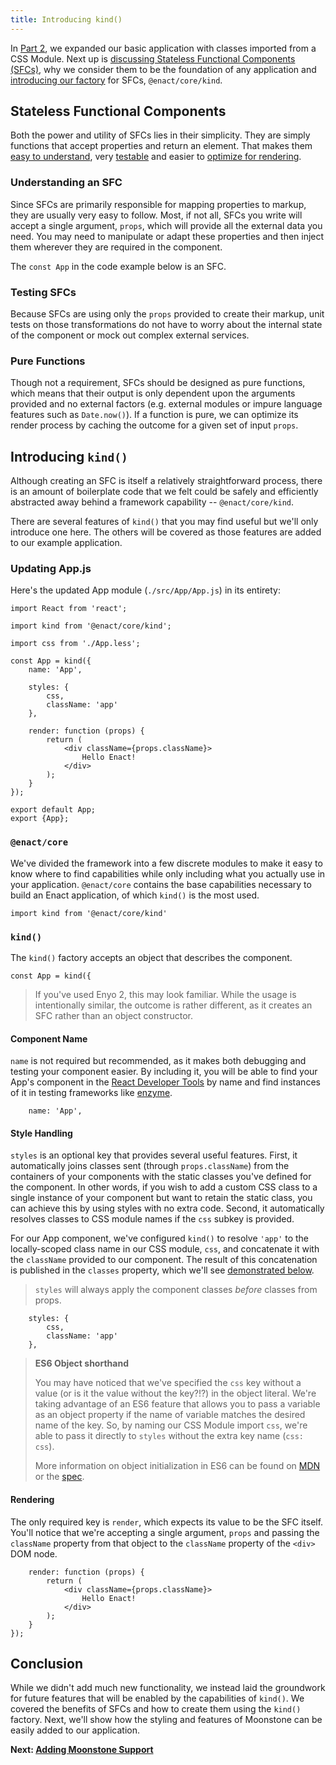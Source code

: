 ```yaml
---
title: Introducing kind()
---
```


In [Part 2](../adding-css/), we expanded our basic application with classes imported from a CSS Module.  Next up is
[discussing Stateless Functional Components (SFCs)](#stateless-functional-components), why we consider them to be the
foundation of any application and [introducing our factory](#introducing-kind) for SFCs, `@enact/core/kind`.

## Stateless Functional Components

Both the power and utility of SFCs lies in their simplicity. They are simply functions that accept
properties and return an element. That makes them [easy to understand](#understanding-an-sfc), very
[testable](#testing-sfcs) and easier to [optimize for rendering](#pure-functions).

### Understanding an SFC

Since SFCs are primarily responsible for mapping properties to markup, they are usually very easy to
follow. Most, if not all, SFCs you write will accept a single argument, `props`, which will provide
all the external data you need. You may need to manipulate or adapt these properties and then inject
them wherever they are required in the component.

The `const App` in the code example below is an SFC.

### Testing SFCs

Because SFCs are using only the `props` provided to create their markup, unit
tests on those transformations do not have to worry about the internal state of the component or mock
out complex external services.

### Pure Functions

Though not a requirement, SFCs should be designed as pure functions, which means that their output is only dependent upon the arguments provided and no external factors (e.g. external
modules or impure language features such as `Date.now()`). If a function is pure, we can optimize
its render process by caching the outcome for a given set of input `props`.

## Introducing `kind()`

Although creating an SFC is itself a relatively straightforward process, there is an amount of
boilerplate code that we felt could be safely and efficiently abstracted away behind a framework
capability -- `@enact/core/kind`.

There are several features of `kind()` that you may find useful but we'll only introduce one here.
The others will be covered as those features are added to our example application.

### Updating App.js

Here's the updated App module (`./src/App/App.js`) in its entirety:

	import React from 'react';
	
	import kind from '@enact/core/kind';
	
	import css from './App.less';
	
	const App = kind({
		name: 'App',
	
		styles: {
			css,
			className: 'app'
		},
	
		render: function (props) {
			return (
				<div className={props.className}>
					Hello Enact!
				</div>
			);
		}
	});
	
	export default App;
	export {App};

### `@enact/core`

We've divided the framework into a few discrete modules to make it easy to know where to find
capabilities while only including what you actually use in your application. `@enact/core` contains
the base capabilities necessary to build an Enact application, of which `kind()` is the most used.

	import kind from '@enact/core/kind'

### `kind()`

The `kind()` factory accepts an object that describes the component. 

	const App = kind({

> If you've used Enyo 2, this may look familiar. While the usage is intentionally similar, the
> outcome is rather different, as it creates an SFC rather than an object constructor.

#### Component Name

`name` is not required but recommended, as it makes both debugging and testing your component easier.
By including it, you will be able to find your App's component in the [React Developer Tools](https://facebook.github.io/react/blog/2015/09/02/new-react-developer-tools.html)
by name and find instances of it in testing frameworks like [enzyme](https://github.com/airbnb/enzyme).

		name: 'App',

#### Style Handling

`styles` is an optional key that provides several useful features. First, it automatically joins
classes sent (through `props.className`) from the containers of your components with the static classes you've defined for the
component. In other words, if you wish to add a custom CSS class to a single instance of your
component but want to retain the static class, you can achieve this by using styles with no extra
code. Second, it automatically resolves classes to CSS module names if the `css` subkey is provided.

For our App component, we've configured `kind()` to resolve `'app'` to the locally-scoped class name
in our CSS module, `css`, and concatenate it with the `className` provided to our component. The
result of this concatenation is published in the `classes` property, which we'll see [demonstrated
below](#rendering).

> `styles` will always apply the component classes *before* classes from props.

		styles: {
			css,
			className: 'app'
		},

> **ES6 Object shorthand**
>
> You may have noticed that we've specified the `css` key without a value (or is it the value
> without the key?!?) in the object literal. We're taking advantage of an ES6 feature that allows
> you to pass a variable as an object property if the name of variable matches the desired name of
> the key. So, by naming our CSS Module import `css`, we're able to pass it directly to `styles`
> without the extra key name (`css: css`).
>
> More information on object initialization in ES6 can be found on [MDN](https://developer.mozilla.org/en-US/docs/Web/JavaScript/Reference/Operators/Object_initializer#New_notations_in_ECMAScript_2015)
> or the [spec](http://www.ecma-international.org/ecma-262/6.0/#sec-object-initializer).

#### Rendering

The only required key is `render`, which expects its value to be the SFC itself. You'll notice that
we're accepting a single argument, `props` and passing the `className` property from that object to
the `className` property of the `<div>` DOM node.

		render: function (props) {
			return (
				<div className={props.className}>
					Hello Enact!
				</div>
			);
		}
	});

## Conclusion

While we didn't add much new functionality, we instead laid the groundwork for future features that
will be enabled by the capabilities of `kind()`. We covered the benefits of SFCs and how to create
them using the `kind()` factory. Next, we'll show how the styling and features of Moonstone can be
easily added to our application.

**Next: [Adding Moonstone Support](../adding-moonstone-support/)**

